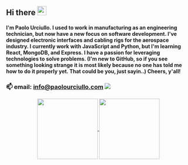 ## Hi there <img src="https://media.giphy.com/media/hvRJCLFzcasrR4ia7z/giphy.gif" width="25px">

#### I'm Paolo Urciullo. I used to work in manufacturing as an engineering technician, but now have a new focus on software development. I've designed electronic interfaces and cabling rigs for the aerospace industry. I currently work with JavaScript and Python, but I'm learning React, MongoDB, and Express. I have a passion for leveraging technologies to solve problems. (I'm new to GitHub, so if you see something looking strange it is most likely because no one has told me how to do it properly yet. That could be you, just sayin..) Cheers, y'all!

### 📫 email: info@paolourciullo.com  ![](https://img.shields.io/twitter/follow/paolo__init__?label=%40paolo__init__&logoColor=green&style=social)

<!--
**paolourciullo/paolourciullo** is a ✨ _special_ ✨ repository because its `README.md` (this file) appears on your GitHub profile.

Here are some ideas to get you started:

- 🔭 I’m currently working on ...
- 🌱 I’m currently learning ...
- 👯 I’m looking to collaborate on ...
- 🤔 I’m looking for help with ...
- 💬 Ask me about ...
- 📫 How to reach me: ...
- 😄 Pronouns: ...
- ⚡ Fun fact: ...
-->






<p align="center">
  <a href="https://github.com/paolourciullo/github-readme-stats">
    <img
      align="center"
      height="165"
      src="https://github-readme-stats.vercel.app/api?username=paolourciullo&count_private=true&show_icons=true&custom_title=Paolo's%20Github%20Stats&hide=issues&theme=vision-friendly-dark"
    />
  </a>
  
  <a href="https://github.com/paolourciullo/github-readme-stats">
    <img
      align="center"
      height="165"
      src="https://github-readme-stats.vercel.app/api/top-langs/?username=paolourciullo&&layout=compact&theme=vision-friendly-dark&langs_count=8)"
    />
  </a>
</p>
